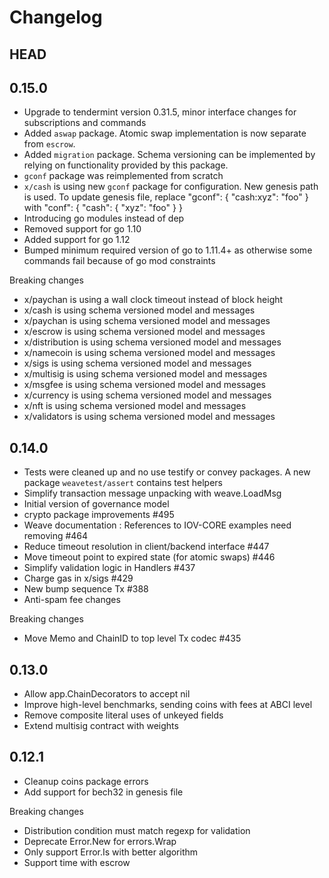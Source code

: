 # Changelog

## HEAD

## 0.15.0
- Upgrade to tendermint version 0.31.5, minor interface changes for subscriptions and commands
- Added `aswap` package. Atomic swap implementation is now separate from `escrow`.
- Added `migration` package. Schema versioning can be implemented by relying on
  functionality provided by this package.
- `gconf` package was reimplemented from scratch
- `x/cash` is using new `gconf` package for configuration. New genesis path is
  used. To update genesis file, replace "gconf": { "cash:xyz": "foo" }
  with "conf": { "cash": { "xyz": "foo" } }
- Introducing go modules instead of dep
- Removed support for go 1.10
- Added support for go 1.12
- Bumped minimum required version of go to 1.11.4+ as otherwise some commands
  fail because of go mod constraints

Breaking changes

- x/paychan is using a wall clock timeout instead of block height
- x/cash is using schema versioned model and messages
- x/paychan is using schema versioned model and messages
- x/escrow is using schema versioned model and messages
- x/distribution is using schema versioned model and messages
- x/namecoin is using schema versioned model and messages
- x/sigs is using schema versioned model and messages
- x/multisig is using schema versioned model and messages
- x/msgfee is using schema versioned model and messages
- x/currency is using schema versioned model and messages
- x/nft is using schema versioned model and messages
- x/validators is using schema versioned model and messages

## 0.14.0
- Tests were cleaned up and no use testify or convey packages. A new package
  `weavetest/assert` contains test helpers
- Simplify transaction message unpacking with weave.LoadMsg
- Initial version of governance model
- crypto package improvements #495
- Weave documentation : References to IOV-CORE examples need removing #464
- Reduce timeout resolution in client/backend interface #447
- Move timeout point to expired state (for atomic swaps) #446
- Simplify validation logic in Handlers #437
- Charge gas in x/sigs #429
- New bump sequence Tx #388
- Anti-spam fee changes    
  
Breaking changes  
  
- Move Memo and ChainID to top level Tx codec #435


## 0.13.0

- Allow app.ChainDecorators to accept nil
- Improve high-level benchmarks, sending coins with fees at ABCI level
- Remove composite literal uses of unkeyed fields
- Extend multisig contract with weights


## 0.12.1

- Cleanup coins package errors
- Add support for bech32 in genesis file

Breaking changes

- Distribution condition must match regexp for validation
- Deprecate Error.New for errors.Wrap
- Only support Error.Is with better algorithm
- Support time with escrow

